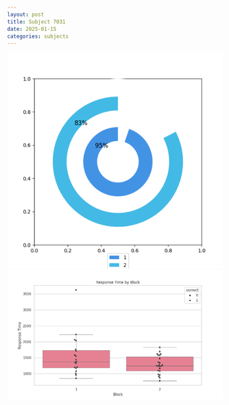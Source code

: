```yaml
---
layout: post
title: Subject 7031
date: 2025-01-15
categories: subjects
---
```


![](data/7031/run-28/7031__acc_test.png)
![](data/7031/run-28/7031_rt.png)
